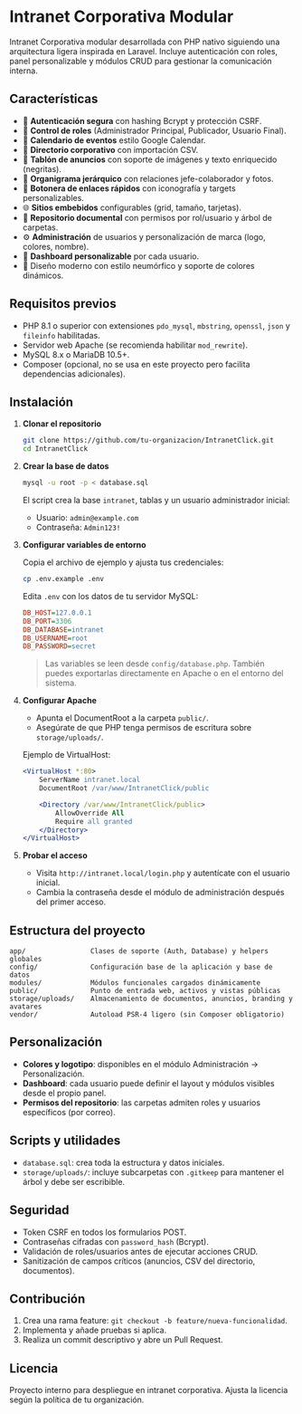 # Intranet Corporativa Modular

Intranet Corporativa modular desarrollada con PHP nativo siguiendo una arquitectura ligera inspirada en Laravel. Incluye autenticación con roles, panel personalizable y módulos CRUD para gestionar la comunicación interna.

## Características

- 🔐 **Autenticación segura** con hashing Bcrypt y protección CSRF.
- 👥 **Control de roles** (Administrador Principal, Publicador, Usuario Final).
- 📅 **Calendario de eventos** estilo Google Calendar.
- 📇 **Directorio corporativo** con importación CSV.
- 📰 **Tablón de anuncios** con soporte de imágenes y texto enriquecido (negritas).
- 🌳 **Organigrama jerárquico** con relaciones jefe-colaborador y fotos.
- 🔗 **Botonera de enlaces rápidos** con iconografía y targets personalizables.
- 🌐 **Sitios embebidos** configurables (grid, tamaño, tarjetas).
- 📁 **Repositorio documental** con permisos por rol/usuario y árbol de carpetas.
- ⚙️ **Administración** de usuarios y personalización de marca (logo, colores, nombre).
- 🧱 **Dashboard personalizable** por cada usuario.
- 🎨 Diseño moderno con estilo neumórfico y soporte de colores dinámicos.

## Requisitos previos

- PHP 8.1 o superior con extensiones `pdo_mysql`, `mbstring`, `openssl`, `json` y `fileinfo` habilitadas.
- Servidor web Apache (se recomienda habilitar `mod_rewrite`).
- MySQL 8.x o MariaDB 10.5+.
- Composer (opcional, no se usa en este proyecto pero facilita dependencias adicionales).

## Instalación

1. **Clonar el repositorio**
   ```bash
   git clone https://github.com/tu-organizacion/IntranetClick.git
   cd IntranetClick
   ```

2. **Crear la base de datos**
   ```bash
   mysql -u root -p < database.sql
   ```

   El script crea la base `intranet`, tablas y un usuario administrador inicial:
   - Usuario: `admin@example.com`
   - Contraseña: `Admin123!`

3. **Configurar variables de entorno**

   Copia el archivo de ejemplo y ajusta tus credenciales:
   ```bash
   cp .env.example .env
   ```

   Edita `.env` con los datos de tu servidor MySQL:
   ```ini
   DB_HOST=127.0.0.1
   DB_PORT=3306
   DB_DATABASE=intranet
   DB_USERNAME=root
   DB_PASSWORD=secret
   ```

   > Las variables se leen desde `config/database.php`. También puedes exportarlas directamente en Apache o en el entorno del sistema.

4. **Configurar Apache**

   - Apunta el DocumentRoot a la carpeta `public/`.
   - Asegúrate de que PHP tenga permisos de escritura sobre `storage/uploads/`.

   Ejemplo de VirtualHost:
   ```apache
   <VirtualHost *:80>
       ServerName intranet.local
       DocumentRoot /var/www/IntranetClick/public

       <Directory /var/www/IntranetClick/public>
           AllowOverride All
           Require all granted
       </Directory>
   </VirtualHost>
   ```

5. **Probar el acceso**

   - Visita `http://intranet.local/login.php` y autentícate con el usuario inicial.
   - Cambia la contraseña desde el módulo de administración después del primer acceso.

## Estructura del proyecto

```
app/                Clases de soporte (Auth, Database) y helpers globales
config/             Configuración base de la aplicación y base de datos
modules/            Módulos funcionales cargados dinámicamente
public/             Punto de entrada web, activos y vistas públicas
storage/uploads/    Almacenamiento de documentos, anuncios, branding y avatares
vendor/             Autoload PSR-4 ligero (sin Composer obligatorio)
```

## Personalización

- **Colores y logotipo**: disponibles en el módulo Administración → Personalización.
- **Dashboard**: cada usuario puede definir el layout y módulos visibles desde el propio panel.
- **Permisos del repositorio**: las carpetas admiten roles y usuarios específicos (por correo).

## Scripts y utilidades

- `database.sql`: crea toda la estructura y datos iniciales.
- `storage/uploads/`: incluye subcarpetas con `.gitkeep` para mantener el árbol y debe ser escribible.

## Seguridad

- Token CSRF en todos los formularios POST.
- Contraseñas cifradas con `password_hash` (Bcrypt).
- Validación de roles/usuarios antes de ejecutar acciones CRUD.
- Sanitización de campos críticos (anuncios, CSV del directorio, documentos).

## Contribución

1. Crea una rama feature: `git checkout -b feature/nueva-funcionalidad`.
2. Implementa y añade pruebas si aplica.
3. Realiza un commit descriptivo y abre un Pull Request.

## Licencia

Proyecto interno para despliegue en intranet corporativa. Ajusta la licencia según la política de tu organización.
